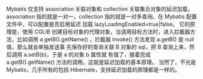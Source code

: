
Mybatis 仅⽀持 association 关联对象和 collection 关联集合对象的延迟加载，association
指的就是⼀对⼀，collection 指的就是⼀对多查询。在 Mybatis 配置⽂件中，可以配置是否启⽤延迟
加载 lazyLoadingEnabled=true|false。
它的原理是，使⽤ CGLIB 创建⽬标对象的代理对象，当调⽤⽬标⽅法时，进⼊拦截器⽅法，⽐如调⽤
a.getB().getName() ，拦截器 invoke() ⽅法发现 a.getB() 是 null 值，那么就会单独发送事
先保存好的查询关联 B 对象的 sql，把 B 查询上来，然后调⽤ a.setB(b)，于是 a 的对象 b 属性就
有值了，接着完成 a.getB().getName() ⽅法的调⽤。这就是延迟加载的基本原理。
当然了，不光是 Mybatis，⼏乎所有的包括 Hibernate，⽀持延迟加载的原理都是⼀样的。


